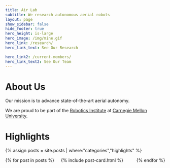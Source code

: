 ```yaml
---
title: Air Lab
subtitle: We research autonomous aerial robots
layout: page
show_sidebar: false
hide_footer: true
hero_height: is-large
hero_image: /img/mine.gif
hero_link: /research/
hero_link_text: See Our Research

hero_link2: /current-members/
hero_link_text2: See Our Team
---
```


# About Us
Our mission is to advance state-of-the-art aerial autonomy.

We are proud to be part of the [Robotics Institute](https://www.ri.cmu.edu/) at [Carnegie Mellon University](https://www.cmu.edu/). 

# Highlights
{% assign posts = site.posts | where:"categories","highlights" %}
<div class="columns is-multiline">
    {% for post in posts %}
    <div class="column is-4-desktop is-6-tablet">
        {% include post-card.html %}
    </div>
    {% endfor %}
</div>